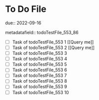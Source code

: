 # To Do File

due:: 2022-09-16

metadatafield:: todoTestFile_553_86

- [ ] Task of todoTestFile_553 1 [[Query me]]
- [ ] Task of todoTestFile_553 2 [[Query me]]
- [ ] Task of todoTestFile_553 3
- [ ] Task of todoTestFile_553 4
- [ ] Task of todoTestFile_553 5
- [ ] Task of todoTestFile_553 6
- [ ] Task of todoTestFile_553 7
- [ ] Task of todoTestFile_553 8
- [ ] Task of todoTestFile_553 9
- [ ] Task of todoTestFile_553 10
